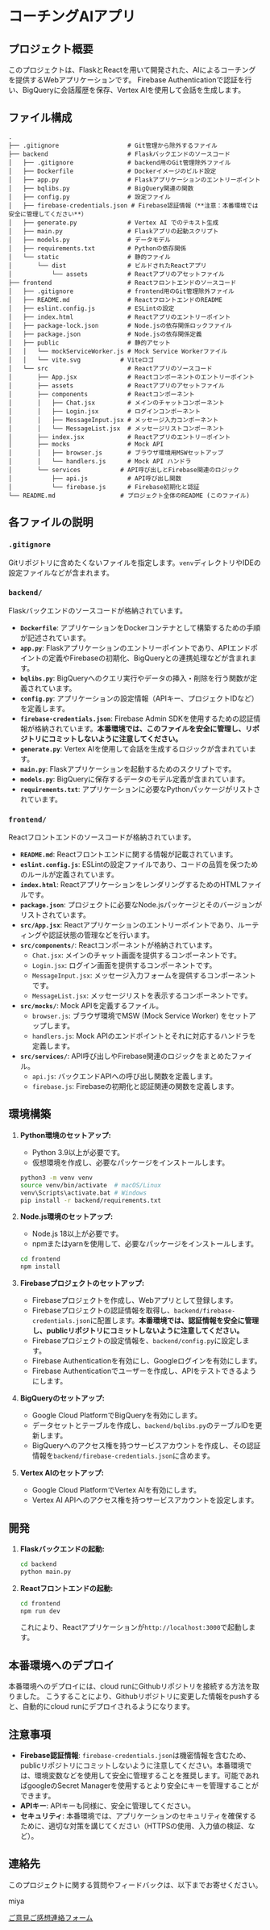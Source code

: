 # コーチングAIアプリ

## プロジェクト概要

このプロジェクトは、FlaskとReactを用いて開発された、AIによるコーチングを提供するWebアプリケーションです。 Firebase Authenticationで認証を行い、BigQueryに会話履歴を保存、Vertex AIを使用して会話を生成します。

## ファイル構成

```
.
├── .gitignore                   # Git管理から除外するファイル
├── backend                      # Flaskバックエンドのソースコード
│   ├── .gitignore               # backend用のGit管理除外ファイル
│   ├── Dockerfile               # Dockerイメージのビルド設定
│   ├── app.py                   # Flaskアプリケーションのエントリーポイント
│   ├── bqlibs.py                # BigQuery関連の関数
│   ├── config.py                # 設定ファイル
│   ├── firebase-credentials.json # Firebase認証情報（**注意：本番環境では安全に管理してください**）
│   ├── generate.py              # Vertex AI でのテキスト生成
│   ├── main.py                  # Flaskアプリの起動スクリプト
│   ├── models.py                # データモデル
│   ├── requirements.txt         # Pythonの依存関係
│   └── static                   # 静的ファイル
│       └── dist                 # ビルドされたReactアプリ
│           └── assets           # Reactアプリのアセットファイル
├── frontend                     # Reactフロントエンドのソースコード
│   ├── .gitignore               # frontend用のGit管理除外ファイル
│   ├── README.md                # ReactフロントエンドのREADME
│   ├── eslint.config.js         # ESLintの設定
│   ├── index.html               # Reactアプリのエントリーポイント
│   ├── package-lock.json        # Node.jsの依存関係ロックファイル
│   ├── package.json             # Node.jsの依存関係定義
│   ├── public                   # 静的アセット
│   │   └── mockServiceWorker.js # Mock Service Workerファイル
│   │   └── vite.svg           # Viteロゴ
│   └── src                      # Reactアプリのソースコード
│       ├── App.jsx              # Reactコンポーネントのエントリーポイント
│       ├── assets               # Reactアプリのアセットファイル
│       ├── components           # Reactコンポーネント
│       │   ├── Chat.jsx         # メインのチャットコンポーネント
│       │   ├── Login.jsx        # ログインコンポーネント
│       │   ├── MessageInput.jsx # メッセージ入力コンポーネント
│       │   └── MessageList.jsx  # メッセージリストコンポーネント
│       ├── index.jsx            # Reactアプリのエントリーポイント
│       ├── mocks                # Mock API
│       │   ├── browser.js       # ブラウザ環境用MSWセットアップ
│       │   └── handlers.js      # Mock API ハンドラ
│       └── services           # API呼び出しとFirebase関連のロジック
│           ├── api.js           # API呼び出し関数
│           └── firebase.js      # Firebase初期化と認証
└── README.md                  # プロジェクト全体のREADME (このファイル)
```

## 各ファイルの説明

### `.gitignore`

Gitリポジトリに含めたくないファイルを指定します。`venv`ディレクトリやIDEの設定ファイルなどが含まれます。

### `backend/`

Flaskバックエンドのソースコードが格納されています。

*   **`Dockerfile`**: アプリケーションをDockerコンテナとして構築するための手順が記述されています。
*   **`app.py`**: Flaskアプリケーションのエントリーポイントであり、APIエンドポイントの定義やFirebaseの初期化、BigQueryとの連携処理などが含まれます。
*   **`bqlibs.py`**: BigQueryへのクエリ実行やデータの挿入・削除を行う関数が定義されています。
*   **`config.py`**: アプリケーションの設定情報（APIキー、プロジェクトIDなど）を定義します。
*   **`firebase-credentials.json`**: Firebase Admin SDKを使用するための認証情報が格納されています。**本番環境では、このファイルを安全に管理し、リポジトリにコミットしないように注意してください。**
*   **`generate.py`**: Vertex AIを使用して会話を生成するロジックが含まれています。
*   **`main.py`**: Flaskアプリケーションを起動するためのスクリプトです。
*   **`models.py`**: BigQueryに保存するデータのモデル定義が含まれています。
*   **`requirements.txt`**: アプリケーションに必要なPythonパッケージがリストされています。

### `frontend/`

Reactフロントエンドのソースコードが格納されています。

*   **`README.md`**: Reactフロントエンドに関する情報が記載されています。
*   **`eslint.config.js`**: ESLintの設定ファイルであり、コードの品質を保つためのルールが定義されています。
*   **`index.html`**: ReactアプリケーションをレンダリングするためのHTMLファイルです。
*   **`package.json`**: プロジェクトに必要なNode.jsパッケージとそのバージョンがリストされています。
*   **`src/App.jsx`**: Reactアプリケーションのエントリーポイントであり、ルーティングや認証状態の管理などを行います。
*   **`src/components/`**: Reactコンポーネントが格納されています。
    *   `Chat.jsx`: メインのチャット画面を提供するコンポーネントです。
    *   `Login.jsx`: ログイン画面を提供するコンポーネントです。
    *   `MessageInput.jsx`: メッセージ入力フォームを提供するコンポーネントです。
    *   `MessageList.jsx`: メッセージリストを表示するコンポーネントです。
*   **`src/mocks/`**: Mock APIを定義するファイル。
    *   `browser.js`: ブラウザ環境でMSW (Mock Service Worker) をセットアップします。
    *   `handlers.js`: Mock APIのエンドポイントとそれに対応するハンドラを定義します。
*   **`src/services/`**: API呼び出しやFirebase関連のロジックをまとめたファイル。
    *   `api.js`: バックエンドAPIへの呼び出し関数を定義します。
    *   `firebase.js`: Firebaseの初期化と認証関連の関数を定義します。

## 環境構築

1.  **Python環境のセットアップ:**
    *   Python 3.9以上が必要です。
    *   仮想環境を作成し、必要なパッケージをインストールします。

    ```bash
    python3 -m venv venv
    source venv/bin/activate  # macOS/Linux
    venv\Scripts\activate.bat # Windows
    pip install -r backend/requirements.txt
    ```

2.  **Node.js環境のセットアップ:**
    *   Node.js 18以上が必要です。
    *   npmまたはyarnを使用して、必要なパッケージをインストールします。

    ```bash
    cd frontend
    npm install
    ```

3.  **Firebaseプロジェクトのセットアップ:**
    *   Firebaseプロジェクトを作成し、Webアプリとして登録します。
    *   Firebaseプロジェクトの認証情報を取得し、`backend/firebase-credentials.json`に配置します。**本番環境では、認証情報を安全に管理し、publicリポジトリにコミットしないように注意してください。**
    *   Firebaseプロジェクトの設定情報を、`backend/config.py`に設定します。
    *   Firebase Authenticationを有効にし、Googleログインを有効にします。
    *   Firebase Authenticationでユーザーを作成し、APIをテストできるようにします。

4.  **BigQueryのセットアップ:**
    *   Google Cloud PlatformでBigQueryを有効にします。
    *   データセットとテーブルを作成し、`backend/bqlibs.py`のテーブルIDを更新します。
    *   BigQueryへのアクセス権を持つサービスアカウントを作成し、その認証情報を`backend/firebase-credentials.json`に含めます。

5.  **Vertex AIのセットアップ:**
    *   Google Cloud PlatformでVertex AIを有効にします。
    *   Vertex AI APIへのアクセス権を持つサービスアカウントを設定します。

## 開発

1.  **Flaskバックエンドの起動:**

    ```bash
    cd backend
    python main.py
    ```

2.  **Reactフロントエンドの起動:**

    ```bash
    cd frontend
    npm run dev
    ```

    これにより、Reactアプリケーションが`http://localhost:3000`で起動します。

## 本番環境へのデプロイ

本番環境へのデプロイには、cloud runにGithubリポジトリを接続する方法を取りました。
こうすることにより、Githubリポジトリに変更した情報をpushすると、自動的にcloud runにデプロイされるようになります。

## 注意事項

*   **Firebase認証情報**: `firebase-credentials.json`は機密情報を含むため、publicリポジトリにコミットしないように注意してください。本番環境では、環境変数などを使用して安全に管理することを推奨します。可能であればgoogleのSecret Managerを使用するとより安全にキーを管理することができます。
*   **APIキー**: APIキーも同様に、安全に管理してください。
*   **セキュリティ**: 本番環境では、アプリケーションのセキュリティを確保するために、適切な対策を講じてください（HTTPSの使用、入力値の検証、など）。

## 連絡先

このプロジェクトに関する質問やフィードバックは、以下までお寄せください。

miya

[ご意見ご感想連絡フォーム](https://docs.google.com/forms/d/e/1FAIpQLSdFpGYIpPL-RvCs0MR_CHR6QLv39qeAK9QPPDAoncLIiCu7Zg/viewform?usp=header)
